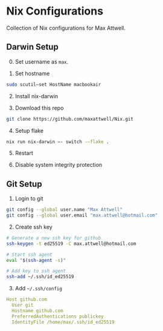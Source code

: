 # Nix Configurations
Collection of Nix configurations for Max Attwell.

## Darwin Setup
0. Set username as `max`.

1. Set hostname 

``` sh
sudo scutil—set HostName macbookair 
```

2. Install nix-darwin

3. Download this repo
``` sh
git clone https://github.com/maxattwell/Nix.git
```

4. Setup flake

``` sh
nix run nix-darwin —- switch -—flake .
```

5. Restart

6. Disable system integrity protection 


## Git Setup 
1. Login to git
```sh
git config --global user.name "Max Attwell"
git config --global user.email "max.attwell@hotmail.com"
```

2. Create ssh key
``` sh
# Generate a new ssh key for github
ssh-keygen -t ed25519 -C max.attwell@hotmail.com

# Start ssh agent
eval "$(ssh-agent -s)"

# Add key to ssh agent
ssh-add ~/.ssh/id_ed25519
```

3. Add `~/.ssh/config`

```yaml
Host github.com
  User git
  Hostname github.com
  PreferredAuthentications publickey
  IdentityFile /home/max/.ssh/id_ed25519
```
